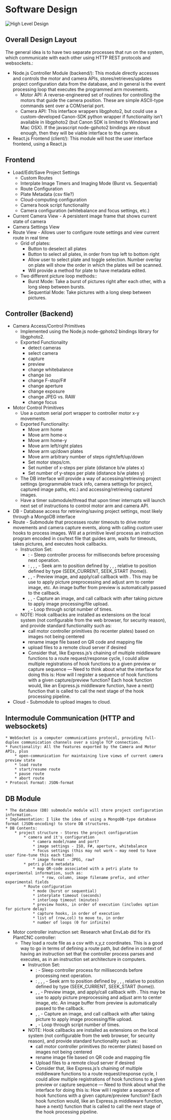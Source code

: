# Software Design

![High Level Design](https://github.com/bliptrip/Awesom-O/blob/master/design/Awesome-O_HighDesign.png)

## Overall Design Layout
The general idea is to have two separate processes that run on the system, which communicate with each other using HTTP REST protocols and websockets.:
* Node.js Controller Module (backend/): This module directly accesses and controls the motor and camera APIs, stores/retrieves/updates project configuration data from the database, and in general is the event processing loop that executes the programmed arm movements.
    * Motor API: A reverse-engineered set of routines for controlling the motors that guide the camera position.  These are simple ASCII-type commands sent over a COM/serial port.
    * Camera API: This interface wrappers libgphoto2, but could use a custom-developed Canon-SDK python wrapper if functionality isn’t available in libgphoto2 (but Canon SDK is limited to Windows and Mac OSX).  If the javascript node-gphoto2 bindings
    are robust enough, then they will be viable interface to the camera.
* React.js Frontend (client/): This module will host the user interface frontend, using a React.js 

## Frontend
* Load/Edit/Save Project Settings
    * Custom Routes
    * Interplate Image Timers and Imaging Mode (Burst vs. Sequential)
    * Route Configuration
    * Plate Metadata (csv file?)
    * Cloud-computing configuration
    * Camera hook script functionality
    * Camera configuration (whitebalance and focus settings, etc.)
* Current Camera View - A persistent image frame that shows current state of camera
* Camera Settings View
* Route View - Allows user to configure route settings and view current route in real time
    * Grid of plates:
        * Button to deselect all plates
        * Button to select all plates, in order from top left to bottom right
        * Allow user to select plate and toggle selection.  Number overlay on plate will show the order in which the plates will be scanned.
        * Will provide a method for plate to have metadata edited.
    * Two different picture loop methods::
        * Burst Mode: Take a burst of pictures right after each other, with a long sleep between bursts.
        * Sequential Mode: Take pictures with a long sleep between pictures.

## Controller (Backend)
* Camera Access/Control Primitives
    * Implemented using the Node.js node-gphoto2 bindings library for libgphoto2. 
    * Exported Functionality
        * detect cameras
        * select camera
        * capture
        * preview
        * change whitebalance
        * change iso
        * change F-stop/F#
        * change aperture
        * change exposure
        * change JPEG vs. RAW
        * change focus
* Motor Control Primitives
    * Use a custom serial port wrapper to controller motor x-y movements.
    * Exported Functionality:
        * Move arm home
        * Move arm home-x
        * Move arm home-y
        * Move arm left/right <n> plates
        * Move arm up/down <n> plates
        * Move arm arbitrary number of steps right/left/up/down
        * Set motor steps/cm.
        * Set number of x-steps per plate (distance b/w plates x)
        * Set number of y-steps per plate (distance b/w plates y)
    * The DB interface will provide a way of accessing/retrieving project settings (programmable track info, camera settings for project, captured image paths, etc.) and accessing/retrieving captured images.
    * Have a timer submodule/thread that upon timer interrupts will launch next set of instructions to control motor arm and camera API.
* DB - Database access for retrieving/saving project settings, most likely through a MongoDB interface
* Route - Submodule that processes router timeouts to drive motor movements and camera capture events, along with calling custom user hooks to process images.  Will at a primitive level process an instruction program encoded in csv/text file that guides arm, waits for timeouts, takes pictures, and executes hook callbacks.
    * Instruction Set:
        * <Set Timer>: <ms> - Sleep controller process for <ms> milliseconds before processing next operation.
        * <Seek>: <type>, <x>, <y>, <z> - Seek arm to position defined by <x>, <y>, <z>, relative to position defined by type (SEEK_CURRENT, SEEK_START (home)).
        * <Preview>, <hook>, <params> - Preview image, and apply/call <hook> callback with <params>.  This may be use to apply picture preprocessing and adjust arm to center image, etc.  An image buffer from preview is automatically passed to the <hook> callback.
        * <Capture>, <hook>, <params> - Capture an image, and call <hook> callback with <params> after taking picture to apply image processing/file upload.
        * <Loop>, <num> - Loop through script number of times.
    * NOTE: Hook callbacks are installed as extensions on the local system (not configurable from the web browser, for security reason), and provide standard functionality such as:
        * call motor controller primitives (to recenter plates) based on images not being centered
        * rename image file based on QR code and mapping file
        * upload files to a remote cloud server if desired
        * Consider that, like Express.js’s chaining of multiple middleware functions to a route request/response cycle, I could allow multiple registrations of hook functions to a given preview or capture sequence — Need to think about what the interface for doing this is: How will I register a sequence of hook functions with a given capture/preview function?  Each hook function would, like an Express.js middleware function, have a next() function that is called to call the next stage of the hook processing pipeline.
* Cloud - Submodule to upload images to cloud.

## Intermodule Communication (HTTP and websockets)
    * WebSocket is a computer communications protocol, providing full-duplex communication channels over a single TCP connection.
    * Functionality: All the features exported by the Camera and Motor APIs, plus 
        * open-communication for maintaining live views of current camera preview state
        * load route
        * start/resume route
        * pause route
        * abort route
    * Protocol Format: JSON-format

## DB Module
    * The database (DB) submodule module will store project configuration information.
    * Implementation: I like the idea of using a MongoDB-type database format (JSON-encoding) to store DB structures.
    * DB Contents:
        * project structure - Stores the project configuration
            * camera and it's configuration
                * camera model/name and port?
                * image settings - ISO, F#, aperture, whitebalance 
                * focus settings (this may not work — may need to have user fine-tune this each time)
                * image format - JPEG, raw?
            * petri plate metadata
                * map QR-code associated with a petri plate to experimental information, such as:
                    * row, column, image filename prefix, and other experimental fields
            * Route configuration
                * mode (burst or sequential)
                * interplate timeout (seconds)
                * interloop timeout (minutes)
                * preview hooks, in order of execution (includes option for picture delay)
                * capture hooks, in order of execution
                * list of (row,col) to move to, in order
                * number of loops (0 for infinite)
* Motor controller instruction set: Research what EnvLab did for it’s PlantCNC controller:
    * They load a route file as a csv with x,y,z coordinates.  This is a good way to go in terms of defining a route path, but define in context of having an instruction set that the controller process parses and executes, as in an instruction set architecture in computers.
        * Instruction Set:
            * <Set Timer>: <ms> - Sleep controller process for <ms> milliseconds before processing next operation.
            * <Seek>: <type>, <x>, <y>, <z> - Seek arm to position defined by <x>, <y>, <z>, relative to position defined by type (SEEK_CURRENT, SEEK_START (home)).
            * <Preview>, <hook>, <params> - Preview image, and apply/call <hook> callback with <params>.  This may be use to apply picture preprocessing and adjust arm to center image, etc.  An image buffer from preview is automatically passed to the <hook> callback.
            * <Capture>, <hook>, <params> - Capture an image, and call <hook> callback with <params> after taking picture to apply image processing/file upload.
            * <Loop>, <num> - Loop through script number of times.
        * NOTE: Hook callbacks are installed as extensions on the local system (not configurable from the web browser, for security reason), and provide standard functionality such as:
            * call motor controller primitives (to recenter plates) based on images not being centered
            * rename image file based on QR code and mapping file
            * Upload files to a remote cloud server if desired
            * Consider that, like Express.js’s chaining of multiple middleware functions to a route request/response cycle, I could allow multiple registrations of hook functions to a given preview or capture sequence — Need to think about what the interface for doing this is: How will I register a sequence of hook functions with a given capture/preview function?  Each hook function would, like an Express.js middleware function, have a next() function that is called to call the next stage of the hook processing pipeline.
